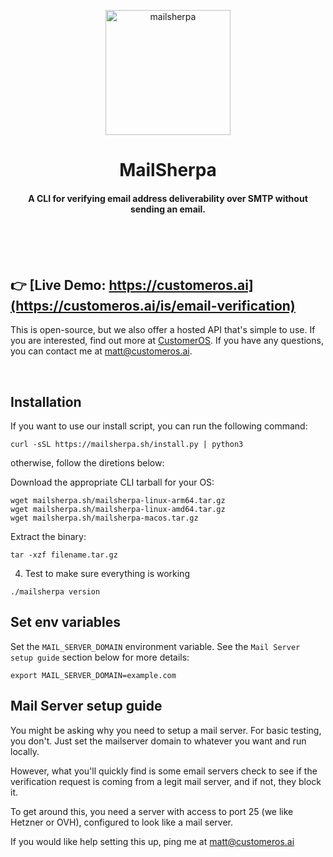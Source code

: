 <br /><br />

<p align="center"><img align="center" src="https://customer-os.imgix.net/companies/logos/mailsherpa_logo.png" height="200" alt="mailsherpa" /></p>
<h1 align="center">MailSherpa</h1>
<h4 align="center">A CLI for verifying email address deliverability over SMTP without sending an email.</h4>

<br /><br /><br />

## 👉 [Live Demo: https://customeros.ai](https://customeros.ai/is/email-verification)

This is open-source, but we also offer a hosted API that's simple to use. If you are interested, find out more at [CustomerOS](https://docs.customeros.ai/api-reference/verify/verify-an-email-address). If you have any questions, you can contact me at matt@customeros.ai.

<br />

## Installation 

If you want to use our install script, you can run the following command:

```
curl -sSL https://mailsherpa.sh/install.py | python3
```
otherwise, follow the diretions below:

Download the appropriate CLI tarball for your OS:

```
wget mailsherpa.sh/mailsherpa-linux-arm64.tar.gz
wget mailsherpa.sh/mailsherpa-linux-amd64.tar.gz
wget mailsherpa.sh/mailsherpa-macos.tar.gz
```

Extract the binary:

```
tar -xzf filename.tar.gz
```

4. Test to make sure everything is working

```
./mailsherpa version
```

## Set env variables

Set the `MAIL_SERVER_DOMAIN` environment variable.  See the `Mail Server setup guide` section below for more details:

```
export MAIL_SERVER_DOMAIN=example.com
```


## Mail Server setup guide

You might be asking why you need to setup a mail server.  For basic testing, you don't. Just set the mailserver domain to whatever you want and run locally. 

However, what you'll quickly find is some email servers check to see if the verification request is coming from a legit mail server, and if not, they block it.

To get around this, you need a server with access to port 25 (we like Hetzner or OVH), configured to look like a mail server.  

If you would like help setting this up, ping me at matt@customeros.ai
